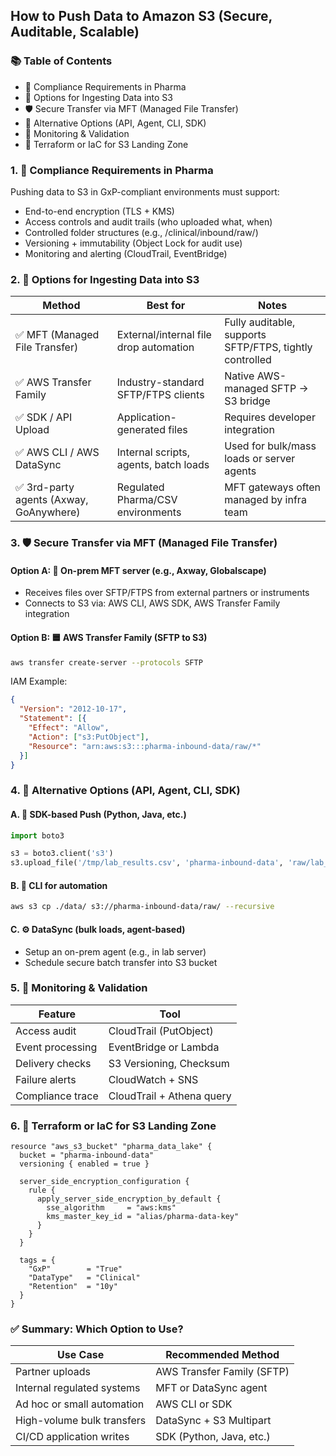 
## How to Push Data to Amazon S3 (Secure, Auditable, Scalable)

### 📚 Table of Contents
- 🔐 Compliance Requirements in Pharma
- 🚚 Options for Ingesting Data into S3
- 🛡️ Secure Transfer via MFT (Managed File Transfer)
- 📡 Alternative Options (API, Agent, CLI, SDK)
- 🧪 Monitoring & Validation
- 🧱 Terraform or IaC for S3 Landing Zone

### 1. 🔐 Compliance Requirements in Pharma
Pushing data to S3 in GxP-compliant environments must support:
- End-to-end encryption (TLS + KMS)
- Access controls and audit trails (who uploaded what, when)
- Controlled folder structures (e.g., /clinical/inbound/raw/)
- Versioning + immutability (Object Lock for audit use)
- Monitoring and alerting (CloudTrail, EventBridge)

### 2. 🚚 Options for Ingesting Data into S3
| Method                        | Best for                            | Notes |
|------------------------------|-------------------------------------|-------|
| ✅ MFT (Managed File Transfer) | External/internal file drop automation | Fully auditable, supports SFTP/FTPS, tightly controlled |
| ✅ AWS Transfer Family         | Industry-standard SFTP/FTPS clients | Native AWS-managed SFTP → S3 bridge |
| ✅ SDK / API Upload            | Application-generated files         | Requires developer integration |
| ✅ AWS CLI / AWS DataSync      | Internal scripts, agents, batch loads | Used for bulk/mass loads or server agents |
| ✅ 3rd-party agents (Axway, GoAnywhere) | Regulated Pharma/CSV environments | MFT gateways often managed by infra team |

### 3. 🛡️ Secure Transfer via MFT (Managed File Transfer)
#### Option A: 🏢 On-prem MFT server (e.g., Axway, Globalscape)
- Receives files over SFTP/FTPS from external partners or instruments
- Connects to S3 via: AWS CLI, AWS SDK, AWS Transfer Family integration

#### Option B: 🟦 AWS Transfer Family (SFTP to S3)
```bash
aws transfer create-server --protocols SFTP
```
IAM Example:
```json
{
  "Version": "2012-10-17",
  "Statement": [{
    "Effect": "Allow",
    "Action": ["s3:PutObject"],
    "Resource": "arn:aws:s3:::pharma-inbound-data/raw/*"
  }]
}
```

### 4. 📡 Alternative Options (API, Agent, CLI, SDK)
#### A. 🔁 SDK-based Push (Python, Java, etc.)
```python
import boto3

s3 = boto3.client('s3')
s3.upload_file('/tmp/lab_results.csv', 'pharma-inbound-data', 'raw/lab_results.csv')
```
#### B. 📂 CLI for automation
```bash
aws s3 cp ./data/ s3://pharma-inbound-data/raw/ --recursive
```

#### C. ⚙️ DataSync (bulk loads, agent-based)
- Setup an on-prem agent (e.g., in lab server)
- Schedule secure batch transfer into S3 bucket

### 5. 🧪 Monitoring & Validation
| Feature          | Tool                         |
|------------------|------------------------------|
| Access audit     | CloudTrail (PutObject)       |
| Event processing | EventBridge or Lambda        |
| Delivery checks  | S3 Versioning, Checksum      |
| Failure alerts   | CloudWatch + SNS             |
| Compliance trace | CloudTrail + Athena query    |

### 6. 🧱 Terraform or IaC for S3 Landing Zone
```hcl
resource "aws_s3_bucket" "pharma_data_lake" {
  bucket = "pharma-inbound-data"
  versioning { enabled = true }

  server_side_encryption_configuration {
    rule {
      apply_server_side_encryption_by_default {
        sse_algorithm     = "aws:kms"
        kms_master_key_id = "alias/pharma-data-key"
      }
    }
  }

  tags = {
    "GxP"        = "True"
    "DataType"   = "Clinical"
    "Retention"  = "10y"
  }
}
```

### ✅ Summary: Which Option to Use?
| Use Case                  | Recommended Method               |
|---------------------------|----------------------------------|
| Partner uploads           | AWS Transfer Family (SFTP)       |
| Internal regulated systems| MFT or DataSync agent            |
| Ad hoc or small automation| AWS CLI or SDK                   |
| High-volume bulk transfers| DataSync + S3 Multipart          |
| CI/CD application writes  | SDK (Python, Java, etc.)         |
